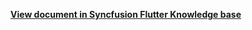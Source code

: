 **[View document in Syncfusion Flutter Knowledge base](https://www.syncfusion.com/kb/12950/how-to-drop-the-appointment-based-on-the-time-interval-in-flutter-calendar-sfcalendar)**
